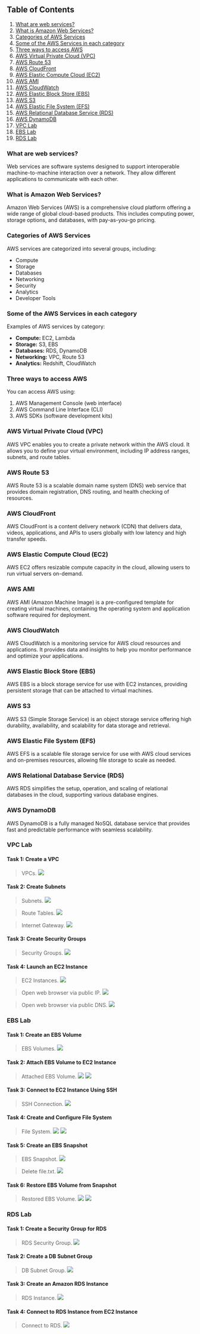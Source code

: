 ## Table of Contents

1. [What are web services?](#what-are-web-services)
2. [What is Amazon Web Services?](#what-is-amazon-web-services)
3. [Categories of AWS Services](#categories-of-aws-services)
4. [Some of the AWS Services in each category](#some-of-the-aws-services-in-each-category)
5. [Three ways to access AWS](#three-ways-to-access-aws)
6. [AWS Virtual Private Cloud (VPC)](#aws-virtual-private-cloud-vpc)
7. [AWS Route 53](#aws-route-53)
8. [AWS CloudFront](#aws-cloudfront)
9. [AWS Elastic Compute Cloud (EC2)](#aws-elastic-compute-cloud-ec2)
10. [AWS AMI](#aws-ami)
11. [AWS CloudWatch](#aws-cloudwatch)
12. [AWS Elastic Block Store (EBS)](#aws-elastic-block-store-ebs)
13. [AWS S3](#aws-s3)
14. [AWS Elastic File System (EFS)](#aws-elastic-file-system-efs)
15. [AWS Relational Database Service (RDS)](#aws-relational-database-service-rds)
16. [AWS DynamoDB](#aws-dynamodb)
17. [VPC Lab](#vpc-lab)
18. [EBS Lab](#ebs-lab)
19. [RDS Lab](#rds-lab)


### What are web services?
Web services are software systems designed to support interoperable machine-to-machine interaction over a network. They allow different applications to communicate with each other.

### What is Amazon Web Services?
Amazon Web Services (AWS) is a comprehensive cloud platform offering a wide range of global cloud-based products. This includes computing power, storage options, and databases, with pay-as-you-go pricing.

### Categories of AWS Services
AWS services are categorized into several groups, including:
- Compute
- Storage
- Databases
- Networking
- Security
- Analytics
- Developer Tools

### Some of the AWS Services in each category
Examples of AWS services by category:
- **Compute:** EC2, Lambda
- **Storage:** S3, EBS
- **Databases:** RDS, DynamoDB
- **Networking:** VPC, Route 53
- **Analytics:** Redshift, CloudWatch

### Three ways to access AWS
You can access AWS using:
1. AWS Management Console (web interface)
2. AWS Command Line Interface (CLI)
3. AWS SDKs (software development kits)

### AWS Virtual Private Cloud (VPC)
AWS VPC enables you to create a private network within the AWS cloud. It allows you to define your virtual environment, including IP address ranges, subnets, and route tables.

### AWS Route 53
AWS Route 53 is a scalable domain name system (DNS) web service that provides domain registration, DNS routing, and health checking of resources.

### AWS CloudFront
AWS CloudFront is a content delivery network (CDN) that delivers data, videos, applications, and APIs to users globally with low latency and high transfer speeds.

### AWS Elastic Compute Cloud (EC2)
AWS EC2 offers resizable compute capacity in the cloud, allowing users to run virtual servers on-demand.

### AWS AMI
AWS AMI (Amazon Machine Image) is a pre-configured template for creating virtual machines, containing the operating system and application software required for deployment.

### AWS CloudWatch
AWS CloudWatch is a monitoring service for AWS cloud resources and applications. It provides data and insights to help you monitor performance and optimize your applications.

### AWS Elastic Block Store (EBS)
AWS EBS is a block storage service for use with EC2 instances, providing persistent storage that can be attached to virtual machines.

### AWS S3
AWS S3 (Simple Storage Service) is an object storage service offering high durability, availability, and scalability for data storage and retrieval.

### AWS Elastic File System (EFS)
AWS EFS is a scalable file storage service for use with AWS cloud services and on-premises resources, allowing file storage to scale as needed.

### AWS Relational Database Service (RDS)
AWS RDS simplifies the setup, operation, and scaling of relational databases in the cloud, supporting various database engines.

### AWS DynamoDB
AWS DynamoDB is a fully managed NoSQL database service that provides fast and predictable performance with seamless scalability.   

### VPC Lab
#### Task 1: Create a VPC

> VPCs.
> ![](images/vpc-lab/Screenshot%202024-08-22%20112336.png)



#### Task 2: Create Subnets
> Subnets.
> ![](images/vpc-lab/Screenshot%202024-08-22%20112401.png)

> Route Tables.
> ![](images/vpc-lab/Screenshot%202024-08-22%20112415.png)

> Internet Gateway.
> ![](images/vpc-lab/Screenshot%202024-08-22%20112432.png)
#### Task 3: Create Security Groups


> Security Groups.
> ![](images/vpc-lab/Screenshot%202024-08-22%20112457.png)

#### Task 4: Launch an EC2 Instance

> EC2 Instances.
> ![](images/vpc-lab/Screenshot%202024-08-22%20113855.png)



> Open web browser via public IP.
> ![](images/vpc-lab/Screenshot%202024-08-22%20111605.png)

> Open web browser via public DNS.
> ![](images/vpc-lab/Screenshot%202024-08-22%20111544.png)


### EBS Lab
#### Task 1: Create an EBS Volume

> EBS Volumes.
> ![](images/ebs-lab/Screenshot%202024-08-23%20095129.png)

#### Task 2: Attach EBS Volume to EC2 Instance

> Attached EBS Volume.
> ![](images/ebs-lab/Screenshot%202024-08-23%20095228.png)
> ![](images/ebs-lab/Screenshot%202024-08-23%20095402.png)


#### Task 3: Connect to EC2 Instance Using SSH

> SSH Connection.
> ![](images/ebs-lab/Screenshot%202024-08-23%20100809.png)


#### Task 4: Create and Configure File System


> File System.
> ![](images/ebs-lab/Screenshot%202024-08-23%20100830.png)
> ![](images/ebs-lab/Screenshot%202024-08-23%20101516.png)


#### Task 5: Create an EBS Snapshot

> EBS Snapshot.
> ![](images/ebs-lab/Screenshot%202024-08-23%20102648.png)

> Delete file.txt.
> ![](images/ebs-lab/Screenshot%202024-08-23%20102625.png)


#### Task 6: Restore EBS Volume from Snapshot

> Restored EBS Volume.
> ![](images/ebs-lab/Screenshot%202024-08-23%20102935.png)
> ![](images/ebs-lab/Screenshot%202024-08-23%20103107.png)



### RDS Lab
#### Task 1: Create a Security Group for RDS

> RDS Security Group.
> ![](images/rds-lab/Screenshot%202024-08-24%20142500.png)


#### Task 2: Create a DB Subnet Group

> DB Subnet Group.
> ![](images/rds-lab/Screenshot%202024-08-24%20142850.png)


#### Task 3: Create an Amazon RDS Instance

> RDS Instance.
> ![](images/rds-lab/Screenshot%202024-08-24%20144356.png)

#### Task 4: Connect to RDS Instance from EC2 Instance

> Connect to RDS.
> ![](images/rds-lab/Screenshot%202024-08-24%20151334.png)
